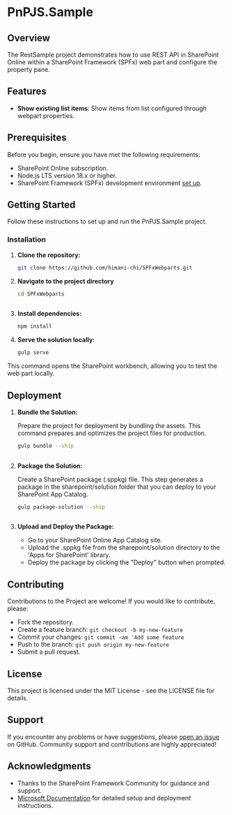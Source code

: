 # PnPJS.Sample

## Overview

The RestSample project demonstrates how to use REST API in SharePoint Online within a SharePoint Framework (SPFx) web part and configure the property pane.

## Features

- **Show existing list items**: Show items from list configured through webpart properties.


## Prerequisites

Before you begin, ensure you have met the following requirements:

- SharePoint Online subscription.
- Node.js LTS version 18.x or higher.
- SharePoint Framework (SPFx) development environment [set up](https://learn.microsoft.com/en-us/sharepoint/dev/spfx/set-up-your-development-environment).

## Getting Started

Follow these instructions to set up and run the PnPJS.Sample project.

### Installation

1. **Clone the repository:**
   
   ```bash
   git clone https://github.com/himani-chi/SPFxWebparts.git

2. **Navigate to the project directory**

   ```bash
   cd SPFxWebparts       
  
3. **Install dependencies:**

   ```bash
   npm install
   
4. **Serve the solution locally:**

   ```bash
   gulp serve

 This command opens the SharePoint workbench, allowing you to test the web part locally.

 ## Deployment

 1. **Bundle the Solution:**

      Prepare the project for deployment by bundling the assets. This command prepares and optimizes the project files for production.

    ```bash
    gulp bundle --ship
       
 3. **Package the Solution:**

     Create a SharePoint package (.sppkg) file. This step generates a package in the sharepoint/solution folder that you can deploy to your SharePoint App Catalog.
 
    ```bash
    gulp package-solution --ship  
 
 5. **Upload and Deploy the Package:**
    - Go to your SharePoint Online App Catalog site.
    - Upload the .sppkg file from the sharepoint/solution directory to the 'Apps for SharePoint' library.
    - Deploy the package by clicking the "Deploy" button when prompted.


  ## Contributing
  
  Contributions to the Project are welcome! If you would like to contribute, please:

  - Fork the repository.
  - Create a feature branch: `git checkout -b my-new-feature`
  - Commit your changes: `git commit -am 'Add some feature`
  - Push to the branch: `git push origin my-new-feature`
  - Submit a pull request.


## License

This project is licensed under the MIT License - see the LICENSE file for details.


## Support

If you encounter any problems or have suggestions, please [open an issue](https://github.com/himani-chi/SPFxWebparts.git/issues) on GitHub. Community support and contributions are highly appreciated!


## Acknowledgments

- Thanks to the SharePoint Framework Community for guidance and support.
- [Microsoft Documentation](https://docs.microsoft.com/en-us/sharepoint/dev/spfx/web-parts/get-started/serve-your-web-part-in-a-sharepoint-page) for detailed setup and deployment instructions.
